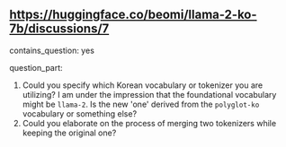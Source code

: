 ## https://huggingface.co/beomi/llama-2-ko-7b/discussions/7

contains_question: yes

question_part:
1. Could you specify which Korean vocabulary or tokenizer you are utilizing? I am under the impression that the foundational vocabulary might be `llama-2`. Is the new 'one' derived from the `polyglot-ko` vocabulary or something else?
2. Could you elaborate on the process of merging two tokenizers while keeping the original one?